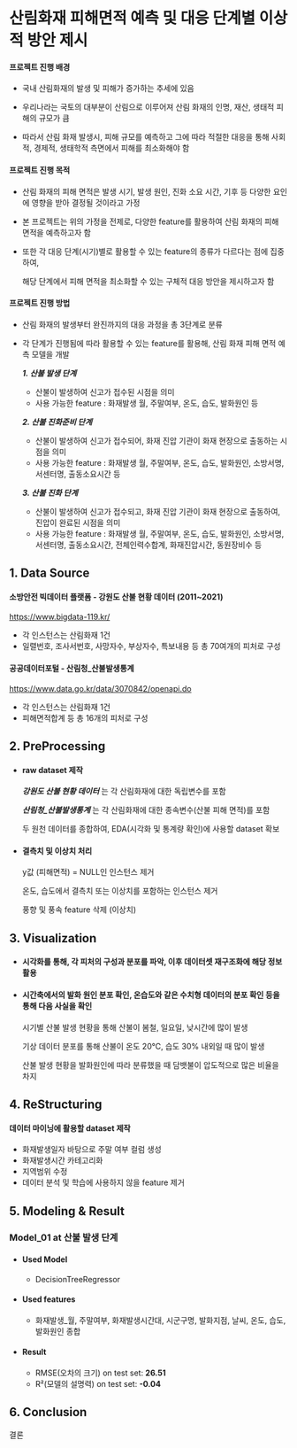 # 산림화재 피해면적 예측 및 대응 단계별 이상적 방안 제시
#### 프로젝트 진행 배경
- 국내 산림화재의 발생 및 피해가 증가하는 추세에 있음

- 우리나라는 국토의 대부분이 산림으로 이루어져 산림 화재의 인명, 재산, 생태적 피해의 규모가 큼

- 따라서 산림 화재 발생시, 피해 규모를 예측하고 그에 따라 적절한 대응을 통해 사회적, 경제적, 생태학적 측면에서 피해를 최소화해야 함

#### 프로젝트 진행 목적
- 산림 화재의 피해 면적은 발생 시기, 발생 원인, 진화 소요 시간, 기후 등 다양한 요인에 영향을 받아 결정될 것이라고 가정

- 본 프로젝트는 위의 가정을 전제로, 다양한 feature를 활용하여 산림 화재의 피해 면적을 예측하고자 함

- 또한 각 대응 단계(시기)별로 활용할 수 있는 feature의 종류가 다르다는 점에 집중하여,

  해당 단계에서 피해 면적을 최소화할 수 있는 구체적 대응 방안을 제시하고자 함


#### 프로젝트 진행 방법
- 산림 화재의 발생부터 완진까지의 대응 과정을 총 3단계로 분류
- 각 단계가 진행됨에 따라 활용할 수 있는 feature를 활용해, 산림 화재 피해 면적 예측 모델을 개발

  ___1. 산불 발생 단계___
  - 산불이 발생하여 신고가 접수된 시점을 의미
  - 사용 가능한 feature : 화재발생 월, 주말여부, 온도, 습도, 발화원인 등

  ___2. 산불 진화준비 단계___
  - 산불이 발생하여 신고가 접수되어, 화재 진압 기관이 화재 현장으로 출동하는 시점을 의미
  - 사용 가능한 feature : 화재발생 월, 주말여부, 온도, 습도, 발화원인, 소방서명, 서센터명, 출동소요시간 등

  ___3. 산불 진화 단계___
  - 산불이 발생하여 신고가 접수되고, 화재 진압 기관이 화재 현장으로 출동하여, 진압이 완료된 시점을 의미
  - 사용 가능한 feature : 화재발생 월, 주말여부, 온도, 습도, 발화원인, 소방서명, 서센터명, 출동소요시간, 전체인력수합계, 화재진압시간, 동원장비수 등

## 1. Data Source
#### 소방안전 빅데이터 플랫폼 - 강원도 산불 현황 데이터 (2011~2021)
https://www.bigdata-119.kr/
- 각 인스턴스는 산림화재 1건
- 일렬번호, 조사서번호, 사망자수, 부상자수, 특보내용 등 총 70여개의 피처로 구성

#### 공공데이터포털 - 산림청_산불발생통계
https://www.data.go.kr/data/3070842/openapi.do
- 각 인스턴스는 산림화재 1건
- 피해면적합계 등 총 16개의 피처로 구성

## 2. PreProcessing
- #### raw dataset 제작

  ___강원도 산불 현황 데이터___ 는 각 산림화재에 대한 독립변수를 포함
  
  ___산림청_산불발생통계___ 는 각 산림화재에 대한 종속변수(산불 피해 면적)를 포함
  
  두 원천 데이터를 종합하여, EDA(시각화 및 통계량 확인)에 사용할 dataset 확보
  

- #### 결측치 및 이상치 처리
  
  y값 (피해면적) = NULL인 인스턴스 제거
  
  온도, 습도에서 결측치 또는 이상치를 포함하는 인스턴스 제거
  
  풍향 및 풍속 feature 삭제 (이상치)

## 3. Visualization
- #### 시각화를 통해, 각 피처의 구성과 분포를 파악, 이후 데이터셋 재구조화에 해당 정보 활용
- #### 시간축에서의 발화 원인 분포 확인, 온습도와 같은 수치형 데이터의 분포 확인 등을 통해 다음 사실을 확인

  시기별 산불 발생 현황을 통해 산불이 봄철, 일요일, 낮시간에 많이 발생
  
  기상 데이터 분포를 통해 산불이 온도 20℃, 습도 30% 내외일 때 많이 발생
  
  산불 발생 현황을 발화원인에 따라 분류했을 때 담뱃불이 압도적으로 많은 비율을 차지
  
## 4. ReStructuring
#### 데이터 마이닝에 활용할 dataset 제작

- 화재발생일자 바탕으로 주말 여부 컬럼 생성
- 화재발생시간 카테고리화
- 지역범위 수정
- 데이터 분석 및 학습에 사용하지 않을 feature 제거

## 5. Modeling & Result
### Model_01 at 산불 발생 단계
- #### Used Model
  - DecisionTreeRegressor
- #### Used features
  - 화재발생_월, 주말여부, 화재발생시간대, 시군구명, 발화지점, 날씨, 온도, 습도, 발화원인 종합
- #### Result
  - RMSE(오차의 크기) on test set: __26.51__
  - R²(모델의 설명력) on test set: __-0.04__


## 6. Conclusion
결론
